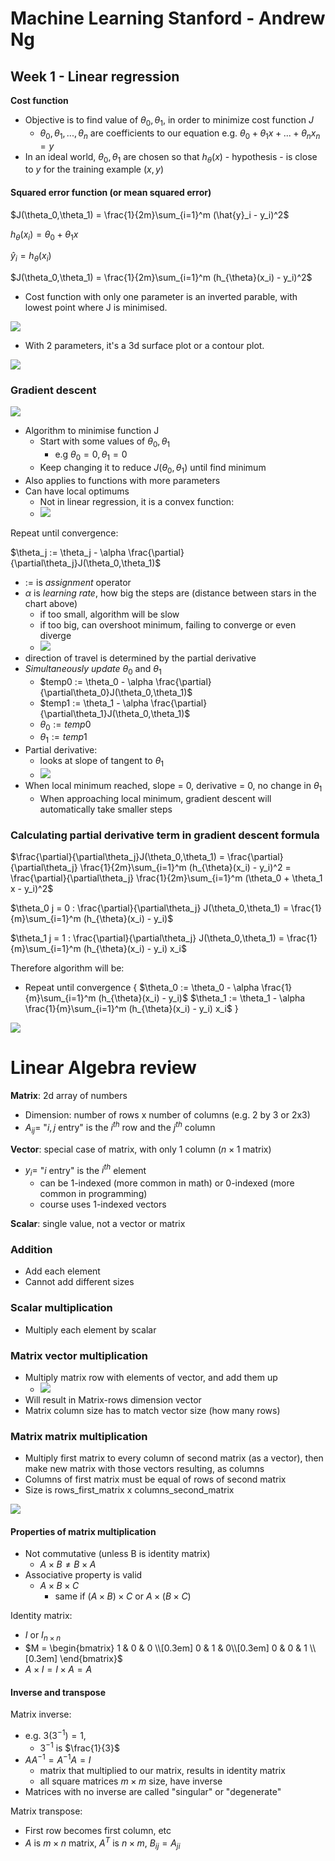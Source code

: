 # Machine Learning Stanford - Andrew Ng

## Week 1 - Linear regression
**Cost function**
- Objective is to find value of $\theta_0,\theta_1$, in order to minimize cost function $J$
  - $\theta_0,\theta_1, ..., \theta_n$ are coefficients to our equation e.g. $\theta_0 + \theta_1 x + ... + \theta_n x_n= y$
- In an ideal world, $\theta_0,\theta_1$ are chosen so that $h_{\theta}(x)$ - hypothesis - is close to $y$ for the training example $(x,y)$ 

#### Squared error function (or mean squared error)

$J(\theta_0,\theta_1) = \frac{1}{2m}\sum_{i=1}^m (\hat{y}_i - y_i)^2$

$h_{\theta}(x_i) = \theta_0 + \theta_{1}x$

$\hat{y}_i = h_{\theta}(x_i)$ 

$J(\theta_0,\theta_1) = \frac{1}{2m}\sum_{i=1}^m (h_{\theta}(x_i) - y_i)^2$

- Cost function with only one parameter is an inverted parable, with lowest point where J is minimised.

![](2020-06-27-17-54-10.png)

- With 2 parameters, it's a 3d surface plot or a contour plot.

![](2020-06-27-17-53-38.png)

### Gradient descent

![](2020-06-27-18-49-52.png)

- Algorithm to minimise function J
  - Start with some values of $\theta_0,\theta_1$ 
    - e.g $\theta_0 = 0,\theta_1 = 0$
  - Keep changing it to reduce $J(\theta_0,\theta_1)$ until find minimum
- Also applies to functions with more parameters
- Can have local optimums
  - Not in linear regression, it is a convex function:
  - ![](2020-06-28-06-32-58.png)

Repeat until convergence:

$\theta_j := \theta_j - \alpha \frac{\partial}{\partial\theta_j}J(\theta_0,\theta_1)$

- $:=$ is *assignment* operator
- $\alpha$ is *learning rate*, how big the steps are (distance between stars in the chart above)
  - if too small, algorithm will be slow
  - if too big, can overshoot minimum, failing to converge or even diverge
  - ![](2020-06-27-19-00-08.png)
- direction of travel is determined by the partial derivative
- *Simultaneously update* $\theta_0$ and $\theta_1$
  - $temp0 := \theta_0 - \alpha \frac{\partial}{\partial\theta_0}J(\theta_0,\theta_1)$
  - $temp1 := \theta_1 - \alpha \frac{\partial}{\partial\theta_1}J(\theta_0,\theta_1)$
  - $\theta_0 := temp0$
  - $\theta_1 := temp1$
- Partial derivative:
  - looks at slope of tangent to $\theta_1$
  - ![](2020-06-27-18-57-37.png)
- When local minimum reached, slope = 0, derivative = 0, no change in $\theta_1$
  - When approaching local minimum, gradient descent will automatically take smaller steps

### Calculating partial derivative term in gradient descent formula

$\frac{\partial}{\partial\theta_j}J(\theta_0,\theta_1) = \frac{\partial}{\partial\theta_j} \frac{1}{2m}\sum_{i=1}^m (h_{\theta}(x_i) - y_i)^2 = \frac{\partial}{\partial\theta_j} \frac{1}{2m}\sum_{i=1}^m (\theta_0 + \theta_1 x - y_i)^2$


$\theta_0 j = 0 : \frac{\partial}{\partial\theta_j} J(\theta_0,\theta_1) = \frac{1}{m}\sum_{i=1}^m (h_{\theta}(x_i) - y_i)$

$\theta_1 j = 1 : \frac{\partial}{\partial\theta_j} J(\theta_0,\theta_1) = \frac{1}{m}\sum_{i=1}^m (h_{\theta}(x_i) - y_i) x_i$

Therefore algorithm will be:

- Repeat until convergence {
$\theta_0 := \theta_0 - \alpha \frac{1}{m}\sum_{i=1}^m (h_{\theta}(x_i) - y_i)$
$\theta_1 := \theta_1 - \alpha \frac{1}{m}\sum_{i=1}^m (h_{\theta}(x_i) - y_i) x_i$
}

![](2020-06-28-06-36-26.png)

# Linear Algebra review

**Matrix**: 2d array of numbers
- Dimension: number of rows x number of columns (e.g. 2 by 3 or 2x3)
- $A_{ij} =$ "$i,j$ entry" is the $i^{th}$ row and the $j^{th}$ column 

**Vector**: special case of matrix, with only 1 column ($n \times  1$ matrix)
- $y_{i} =$ "$i$ entry" is the $i^{th}$ element
  - can be 1-indexed (more common in math) or 0-indexed (more common in programming)
  - course uses 1-indexed vectors

**Scalar**: single value, not a vector or matrix

### Addition

- Add each element
- Cannot add different sizes

### Scalar multiplication

- Multiply each element by scalar

### Matrix vector multiplication

- Multiply matrix row with elements of vector, and add them up
  - ![](2020-06-28-07-41-39.png)
- Will result in Matrix-rows dimension vector
- Matrix column size has to match vector size (how many rows)

### Matrix matrix multiplication

- Multiply first matrix to every column of second matrix (as a vector), then make new matrix with those vectors resulting, as columns
- Columns of first matrix must be equal of rows of second matrix
- Size is rows_first_matrix x columns_second_matrix

![](2020-06-28-18-58-32.png)

#### Properties of matrix multiplication

- Not commutative (unless B is identity matrix)
  - $A \times B \neq B \times A$
- Associative property is valid
  - $A \times B \times C$
    - same if $(A \times B) \times C$ or $A \times (B \times C)$

Identity matrix:
- $I$ or $I_{n \times n}$
- $M = \begin{bmatrix}
       1 & 0 & 0 \\[0.3em]
       0 & 1 & 0\\[0.3em]
       0 & 0 & 1 \\[0.3em]
       \end{bmatrix}$
- $A \times I = I \times A = A$

#### Inverse and transpose

Matrix inverse:

- e.g. $3(3^{-1}) = 1$, 
    - $3^{-1}$ is $\frac{1}{3}$
- $AA^{-1} = A^{-1}A = I$
  - matrix that multiplied to our matrix, results in identity matrix
  - all square matrices $m \times m$ size, have inverse
- Matrices with no inverse are called "singular" or "degenerate"

Matrix transpose:

- First row becomes first column, etc
- $A$ is $m \times n$ matrix, $A^T$ is $n \times m$, $B_{ij} = A_{ji}$
  












